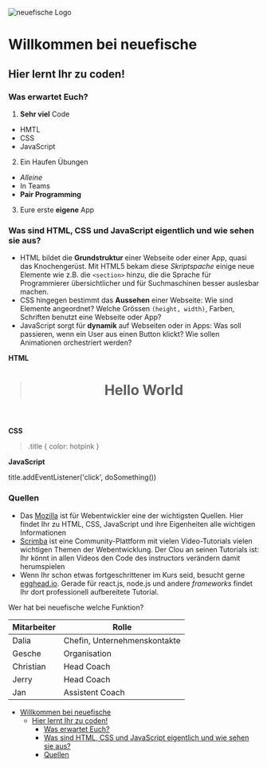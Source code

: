 ![neuefische Logo](https://www.neuefische.de/static/neuefische-gmbh-logo.svg)

# Willkommen bei neuefische

## Hier lernt Ihr zu coden!

### Was erwartet Euch?

1. **Sehr viel** Code
* HMTL
* CSS
* JavaScript

2. Ein Haufen Übungen
* *Alleine*
* In Teams
* **Pair Programming**

3. Eure erste **eigene** App

### Was sind HTML, CSS und JavaScript eigentlich und wie sehen sie aus?
* HTML bildet die **Grundstruktur** einer Webseite oder einer App, quasi das Knochengerüst. Mit HTML5 bekam diese *Skriptspache* einige neue Elemente wie z.B. die `<section>` hinzu, die die Sprache für Programmierer übersichtlicher und für Suchmaschinen besser auslesbar machen.
* CSS hingegen bestimmt das **Aussehen** einer Webseite: Wie sind Elemente angeordnet? Welche Grössen `(height, width)`, Farben, Schriften benutzt eine Webseite oder App?
* JavaScript sorgt für **dynamik** auf Webseiten oder in Apps: Was soll passieren, wenn ein User aus einen Button klickt? Wie sollen Animationen orchestriert werden?  

**HTML**

> <header>
>  <h1 class="title">Hello World</h1>
> </header>

**CSS**

> .title {
> color: hotpink
> }

**JavaScript**

title.addEventListener('click', doSomething())

### Quellen

* Das [Mozilla](https://developer.mozilla.org/) ist für Webentwickler eine der wichtigsten Quellen. Hier findet Ihr zu HTML, CSS, JavaScript und ihre Eigenheiten alle wichtigen Informationen
* [Scrimba](https://scrimba.com) ist eine Community-Plattform mit vielen Video-Tutorials vielen wichtigen Themen der Webentwicklung. Der Clou an seinen Tutorials ist: Ihr könnt in allen Videos den Code des instructors verändern damit herumspielen
* Wenn Ihr schon etwas fortgeschrittener im Kurs seid, besucht gerne [egghead.io](https://egghead.io). Gerade für react.js, node.js und andere *frameworks* findet Ihr dort professionell aufbereitete Tutorial.

Wer hat bei neuefische welche Funktion?

| Mitarbeiter | Rolle                        |
| ----------- | ---------------------------- |
| Dalia       | Chefin, Unternehmenskontakte |
| Gesche      | Organisation                 |
| Christian   | Head Coach                   |
| Jerry       | Head Coach                   |
| Jan         | Assistent Coach              |


- [Willkommen bei neuefische](#willkommen-bei-neuefische)
  - [Hier lernt Ihr zu coden!](#hier-lernt-ihr-zu-coden)
    - [Was erwartet Euch?](#was-erwartet-euch)
    - [Was sind HTML, CSS und JavaScript eigentlich und wie sehen sie aus?](#was-sind-html-css-und-javascript-eigentlich-und-wie-sehen-sie-aus)
    - [Quellen](#quellen)
